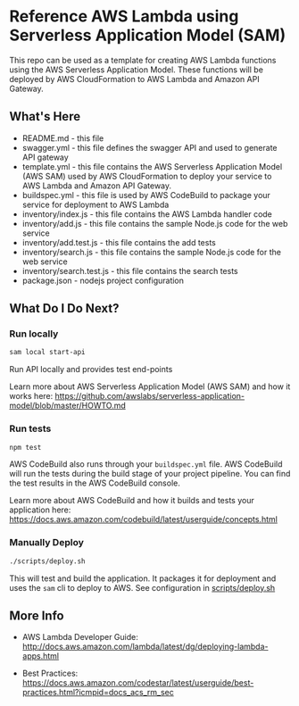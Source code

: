
# Reference AWS Lambda using Serverless Application Model (SAM)

This repo can be used as a template for creating AWS Lambda functions using the
AWS Serverless Application Model. These functions will be deployed by AWS CloudFormation
to AWS Lambda and Amazon API Gateway.

## What's Here

* README.md - this file
* swagger.yml - this file defines the swagger API and used to generate API gateway
* template.yml - this file contains the AWS Serverless Application Model (AWS SAM) used
  by AWS CloudFormation to deploy your service to AWS Lambda and Amazon API
  Gateway.
* buildspec.yml - this file is used by AWS CodeBuild to package your service for deployment to AWS Lambda
* inventory/index.js - this file contains the AWS Lambda handler code
* inventory/add.js - this file contains the sample Node.js code for the web service
* inventory/add.test.js - this file contains the add tests
* inventory/search.js - this file contains the sample Node.js code for the web service
* inventory/search.test.js - this file contains the search tests
* package.json - nodejs project configuration

## What Do I Do Next?

### Run locally

```bash
sam local start-api
```

Run API locally and provides test end-points

Learn more about AWS Serverless Application Model (AWS SAM) and how it works here:
https://github.com/awslabs/serverless-application-model/blob/master/HOWTO.md

### Run tests

```bash
npm test
```

AWS CodeBuild also runs through your `buildspec.yml` file. AWS CodeBuild will run the tests during the
build stage of your project pipeline. You can find the test results in the AWS CodeBuild console.

Learn more about AWS CodeBuild and how it builds and tests your application here:
https://docs.aws.amazon.com/codebuild/latest/userguide/concepts.html

### Manually Deploy

```bash
./scripts/deploy.sh
```

This will test and build the application. It packages it for deployment and uses the `sam` cli to deploy to AWS. See configuration in [scripts/deploy.sh](scripts/deploy.sh)

## More Info

* AWS Lambda Developer Guide: http://docs.aws.amazon.com/lambda/latest/dg/deploying-lambda-apps.html

* Best Practices: https://docs.aws.amazon.com/codestar/latest/userguide/best-practices.html?icmpid=docs_acs_rm_sec
